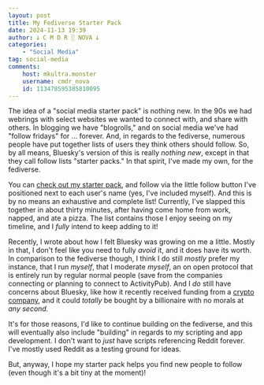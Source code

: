 ```yaml
---
layout: post
title: My Fediverse Starter Pack
date: 2024-11-13 19:39
author: 𐕣 C M D R ░ NOVA 𐕣
categories:
    - "Social Media"
tag: social-media
comments:
    host: mkultra.monster
    username: cmdr_nova
    id: 113478595385810095
---
```

The idea of a "social media starter pack" is nothing new. In the 90s we had webrings with select websites we wanted to connect with, and share with others. In blogging we have "blogrolls," and on social media we've had "follow fridays" for ... forever. And, in regards to the fediverse, numerous people have put together lists of users they think others should follow. So, by all means, Bluesky's version of this is really *nothing new*, except in that they call follow lists "starter packs." In that spirit, I've made my own, for the fediverse.

You can <a class="page-link" href="/pages/fedi-starter">check out my starter pack</a>, and follow via the little follow button I've positioned next to each user's name (yes, I've included myself). And this is by no means an exhaustive and complete list! Currently, I've slapped this together in about thirty minutes, after having come home from work, napped, and ate a pizza. The list contains those I enjoy seeing on my timeline, and I *fully* intend to keep adding to it!

Recently, I wrote about how I felt Bluesky was growing on me a little. Mostly in that, I don't feel like you need to fully *avoid* it, and it does have its worth. In comparison to the fediverse though, I think I do still *mostly* prefer my instance, that I run *myself*, that I moderate *myself*, an on open protocol that is entirely run by regular normal people (save from the companies connecting or planning to connect to ActivityPub). And I *do* still have concerns about Bluesky, like how it recently received funding from a <a href="https://www.socialmediatoday.com/news/bluesky-reaches-13-million-users-announces-funding/730989/#:~:text=On%20that%20front%2C%20Bluesky%20has,able%20to%20continue%20its%20development." target="_blank">crypto company</a>, and it could *totally* be bought by a billionaire with no morals at *any second.*

It's for those reasons, I'd like to continue building on the fediverse, and this will eventually also include "building" in regards to my scripting and app development. I don't want to *just* have scripts referencing Reddit forever. I've mostly used Reddit as a testing ground for ideas.

But, anyway, I hope my starter pack helps you find new people to follow (even though it's a bit tiny at the moment)!
